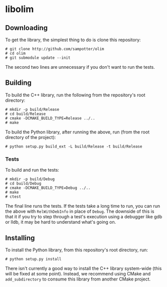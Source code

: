 # libolim

## Downloading

To get the library, the simplest thing to do is clone this repository:

``` shell
# git clone http://github.com/sampotter/olim
# cd olim
# git submodule update --init
```

The second two lines are unnecessary if you don't want to run the
tests.

## Building

To build the C++ library, run the following from the repository's root
directory:

``` shell
# mkdir -p build/Release
# cd build/Release
# cmake -DCMAKE_BUILD_TYPE=Release ../..
# make
```

To build the Python library, after running the above, run (from the
root directory of the project):

```
# python setup.py build_ext -L build/Release -t build/Release
```

### Tests

To build and run the tests:

``` shell
# mkdir -p build/Debug
# cd build/Debug
# cmake -DCMAKE_BUILD_TYPE=Debug ../..
# make
# ctest
```

The final line runs the tests. If the tests take a long time to run,
you can run the above with `RelWithDebInfo` in place of `Debug`. The
downside of this is that it if you try to step through a test's
execution using a debugger like gdb or lldb, it may be hard to
understand what's going on.

## Installing

To install the Python library, from this repository's root directory,
run:

``` shell
# python setup.py install
```

There isn't currently a good way to install the C++ library
system-wide (this will be fixed at some point). Instead, we recommend
using CMake and `add_subdirectory` to consume this library from
another CMake project.


